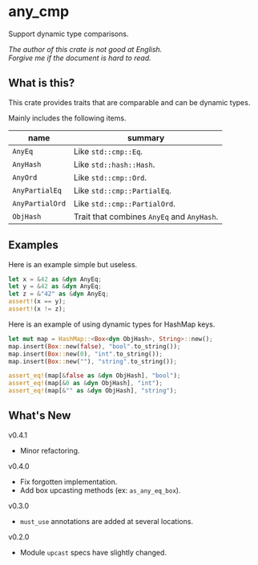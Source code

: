 any_cmp
===

Support dynamic type comparisons.

*The author of this crate is not good at English.*  
*Forgive me if the document is hard to read.*

## What is this?

This crate provides traits that are comparable and can be dynamic types.

Mainly includes the following items.

| name            | summary                      |
| -               | -                            |
| `AnyEq`         | Like `std::cmp::Eq`.         |
| `AnyHash`       | Like `std::hash::Hash`.      |
| `AnyOrd`        | Like `std::cmp::Ord`.        |
| `AnyPartialEq`  | Like `std::cmp::PartialEq`.  |
| `AnyPartialOrd` | Like `std::cmp::PartialOrd`. |
| `ObjHash`       | Trait that combines `AnyEq` and `AnyHash`. |

## Examples

Here is an example simple but useless.

```rust
let x = &42 as &dyn AnyEq;
let y = &42 as &dyn AnyEq;
let z = &"42" as &dyn AnyEq;
assert!(x == y);
assert!(x != z);
```

Here is an example of using dynamic types for HashMap keys.

```rust
let mut map = HashMap::<Box<dyn ObjHash>, String>::new();
map.insert(Box::new(false), "bool".to_string());
map.insert(Box::new(0), "int".to_string());
map.insert(Box::new(""), "string".to_string());

assert_eq!(map[&false as &dyn ObjHash], "bool");
assert_eq!(map[&0 as &dyn ObjHash], "int");
assert_eq!(map[&"" as &dyn ObjHash], "string");
```

## What's New

v0.4.1
* Minor refactoring.

v0.4.0
* Fix forgotten implementation.
* Add box upcasting methods (ex: `as_any_eq_box`).

v0.3.0

* `must_use` annotations are added at several locations.

v0.2.0

* Module `upcast` specs have slightly changed.
